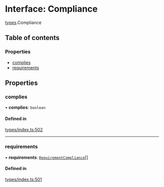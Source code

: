 # Interface: Compliance

[types](../wiki/types).Compliance

## Table of contents

### Properties

- [complies](../wiki/types.Compliance#complies)
- [requirements](../wiki/types.Compliance#requirements)

## Properties

### complies

• **complies**: `boolean`

#### Defined in

[types/index.ts:502](https://github.com/PolymeshAssociation/polymesh-sdk/blob/07a4c5b0/src/types/index.ts#L502)

___

### requirements

• **requirements**: [`RequirementCompliance`](../wiki/types.RequirementCompliance)[]

#### Defined in

[types/index.ts:501](https://github.com/PolymeshAssociation/polymesh-sdk/blob/07a4c5b0/src/types/index.ts#L501)
